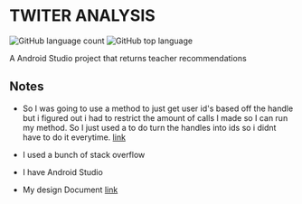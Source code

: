 # TWITER ANALYSIS
![GitHub language count](https://img.shields.io/github/languages/count/theArctesian/attempt2)
![GitHub top language](https://img.shields.io/github/languages/top/thearctesian/attempt2)

A Android Studio project that returns teacher recommendations

## Notes


- So I was going to use a method to just get user id's based off the handle but i figured out i had to restrict the amount of calls I made so I can run my method. So I just used a to do turn the handles into ids so i didnt have to do it everytime. [link](https://tweeterid.com/)

- I used a bunch of stack overflow 

- I have Android Studio

- My design Document [link](https://docs.google.com/document/d/1ygmfYkvtG7qfvJ0gMaMUJlV-KiIyNGnhc0F8tKxYK4U/edit#)
  